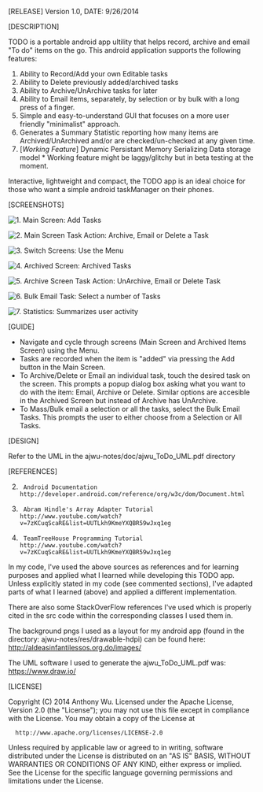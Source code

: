 [RELEASE] Version 1.0, DATE: 9/26/2014

[DESCRIPTION] 

TODO is a portable android app ultility that helps record, archive and email "To do" items on the go. This android application supports the following features:

1. Ability to Record/Add your own Editable tasks 
2. Ability to Delete previously added/archived tasks
3. Ability to Archive/UnArchive tasks for later
4. Ability to Email items, separately, by selection or by bulk with a long press of a finger. 
5. Simple and easy-to-understand GUI that focuses on a more user friendly "minimalist" approach.  
6. Generates a Summary Statistic reporting how many items are Archived/UnArchived and/or are checked/un-checked at any given time.  
6. [*Working Feature*] Dynamic Persistant Memory Serializing Data storage model * Working feature might be laggy/glitchy but in beta testing at the moment.  

Interactive, lightweight and compact, the TODO app is an ideal choice for those who want a simple android taskManager on their phones.   

[SCREENSHOTS]

![1. Main Screen: Add Tasks](https://github.com/anoyaj/TODO_app/tree/master/ajwu-notes/doc/Main1.png)

![2. Main Screen Task Action: Archive, Email or Delete a Task](https://github.com/anoyaj/TODO_app/tree/master/ajwu-notes/doc/Main2.png)

![3. Switch Screens: Use the Menu](https://github.com/anoyaj/TODO_app/tree/master/ajwu-notes/doc/Main3.png)

![4. Archived Screen: Archived Tasks](https://github.com/anoyaj/TODO_app/tree/master/ajwu-notes/doc/Arch1.png)

![5. Archive Screen Task Action: UnArchive, Email or Delete Task](https://github.com/anoyaj/TODO_app/tree/master/ajwu-notes/doc/Arch2.png)

![6. Bulk Email Task: Select a number of Tasks](https://github.com/anoyaj/TODO_app/tree/master/ajwu-notes/doc/Main4.png)

![7. Statistics: Summarizes user activity](https://github.com/anoyaj/TODO_app/tree/master/ajwu-notes/doc/Main5.png)

[GUIDE]

- Navigate and cycle through screens (Main Screen and Archived Items Screen) using the Menu. 
- Tasks are recorded when the item is "added" via pressing the Add button in the Main Screen. 
- To Archive/Delete or Email an individual task, touch the desired task on the screen. This prompts a popup dialog box asking what you want to do with the item: Email, Archive or Delete. Similar options are accesible in the Archived Screen but instead of Archive has UnArchive.  
- To Mass/Bulk email a selection or all the tasks, select the Bulk Email Tasks. This prompts the user to either choose from a Selection or All Tasks.  

[DESIGN]

Refer to the UML in the ajwu-notes/doc/ajwu_ToDo_UML.pdf directory 

[REFERENCES]

2.      Android Documentation     http://developer.android.com/reference/org/w3c/dom/Document.html
3.      Abram Hindle's Array Adapter Tutorial     http://www.youtube.com/watch?v=7zKCuqScaRE&list=UUTLkh9KmeYXQBR59wJxq1eg
3.      TeamTreeHouse Programming Tutorial    http://www.youtube.com/watch?v=7zKCuqScaRE&list=UUTLkh9KmeYXQBR59wJxq1eg

In my code, I've used the above sources as references and for learning purposes and applied what I learned while developing this TODO app. Unless explicitly stated in my code (see commented sections), I've adapted parts of what I learned (above) and applied a different implementation. 

There are also some StackOverFlow references I've used which is properly cited in the src code within the corresponding classes I used them in.  

The background pngs I used as a layout for my android app (found in the directory: 
ajwu-notes/res/drawable-hdpi) can be found here: http://aldeasinfantilessos.org.do/images/

The UML software I used to generate the ajwu_ToDo_UML.pdf was: https://www.draw.io/ 

[LICENSE]

Copyright (C) 2014 Anthony Wu.
Licensed under the Apache License, Version 2.0 (the "License");
you may not use this file except in compliance with the License.
You may obtain a copy of the License at

      http://www.apache.org/licenses/LICENSE-2.0
 
  Unless required by applicable law or agreed to in writing, software
  distributed under the License is distributed on an "AS IS" BASIS,
  WITHOUT WARRANTIES OR CONDITIONS OF ANY KIND, either express or implied.
  See the License for the specific language governing permissions and
  limitations under the License.